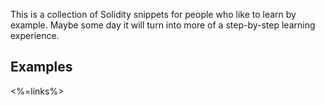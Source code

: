 This is a collection of Solidity snippets for people who like to learn by example. Maybe some day it will turn into more of a step-by-step learning experience.

## Examples

<%=links%>
